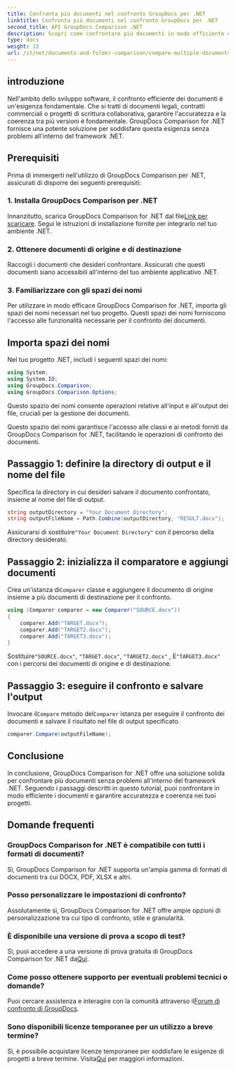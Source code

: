 ```yaml
---
title: Confronta più documenti nel confronto GroupDocs per .NET
linktitle: Confronta più documenti nel confronto GroupDocs per .NET
second_title: API GroupDocs.Comparison .NET
description: Scopri come confrontare più documenti in modo efficiente utilizzando GroupDocs Comparison for .NET. Segui la nostra guida passo passo per un'integrazione perfetta.
type: docs
weight: 13
url: /it/net/documents-and-folder-comparison/compare-multiple-documents-dotnet/
---
```

## introduzione
Nell'ambito dello sviluppo software, il confronto efficiente dei documenti è un'esigenza fondamentale. Che si tratti di documenti legali, contratti commerciali o progetti di scrittura collaborativa, garantire l'accuratezza e la coerenza tra più versioni è fondamentale. GroupDocs Comparison for .NET fornisce una potente soluzione per soddisfare questa esigenza senza problemi all'interno del framework .NET.
## Prerequisiti
Prima di immergerti nell'utilizzo di GroupDocs Comparison per .NET, assicurati di disporre dei seguenti prerequisiti:
### 1. Installa GroupDocs Comparison per .NET
 Innanzitutto, scarica GroupDocs Comparison for .NET dal file[Link per scaricare](https://releases.groupdocs.com/comparison/net/). Segui le istruzioni di installazione fornite per integrarlo nel tuo ambiente .NET.
### 2. Ottenere documenti di origine e di destinazione
Raccogli i documenti che desideri confrontare. Assicurati che questi documenti siano accessibili all'interno del tuo ambiente applicativo .NET.
### 3. Familiarizzare con gli spazi dei nomi
Per utilizzare in modo efficace GroupDocs Comparison for .NET, importa gli spazi dei nomi necessari nel tuo progetto. Questi spazi dei nomi forniscono l'accesso alle funzionalità necessarie per il confronto dei documenti.

## Importa spazi dei nomi
Nel tuo progetto .NET, includi i seguenti spazi dei nomi:

```csharp
using System;
using System.IO;
using GroupDocs.Comparison;
using GroupDocs.Comparison.Options;
```
Questo spazio dei nomi consente operazioni relative all'input e all'output dei file, cruciali per la gestione dei documenti.

Questo spazio dei nomi garantisce l'accesso alle classi e ai metodi forniti da GroupDocs Comparison for .NET, facilitando le operazioni di confronto dei documenti.
## Passaggio 1: definire la directory di output e il nome del file
Specifica la directory in cui desideri salvare il documento confrontato, insieme al nome del file di output.
```csharp
string outputDirectory = "Your Document Directory";
string outputFileName = Path.Combine(outputDirectory, "RESULT.docx");
```
 Assicurarsi di sostituire`"Your Document Directory"` con il percorso della directory desiderato.
## Passaggio 2: inizializza il comparatore e aggiungi documenti
 Crea un'istanza di`Comparer` classe e aggiungere il documento di origine insieme a più documenti di destinazione per il confronto.
```csharp
using (Comparer comparer = new Comparer("SOURCE.docx"))
{
    comparer.Add("TARGET.docx");
    comparer.Add("TARGET2.docx");
    comparer.Add("TARGET3.docx");
}
```
 Sostituire`"SOURCE.docx"`, `"TARGET.docx"`, `"TARGET2.docx"` , E`"TARGET3.docx"` con i percorsi dei documenti di origine e di destinazione.
## Passaggio 3: eseguire il confronto e salvare l'output
 Invocare il`Compare` metodo del`Comparer` istanza per eseguire il confronto dei documenti e salvare il risultato nel file di output specificato.
```csharp
comparer.Compare(outputFileName);
```

## Conclusione
In conclusione, GroupDocs Comparison for .NET offre una soluzione solida per confrontare più documenti senza problemi all'interno del framework .NET. Seguendo i passaggi descritti in questo tutorial, puoi confrontare in modo efficiente i documenti e garantire accuratezza e coerenza nei tuoi progetti.
## Domande frequenti
### GroupDocs Comparison for .NET è compatibile con tutti i formati di documenti?
Sì, GroupDocs Comparison for .NET supporta un'ampia gamma di formati di documenti tra cui DOCX, PDF, XLSX e altri.
### Posso personalizzare le impostazioni di confronto?
Assolutamente sì, GroupDocs Comparison for .NET offre ampie opzioni di personalizzazione tra cui tipo di confronto, stile e granularità.
### È disponibile una versione di prova a scopo di test?
 Sì, puoi accedere a una versione di prova gratuita di GroupDocs Comparison for .NET da[Qui](https://releases.groupdocs.com/).
### Come posso ottenere supporto per eventuali problemi tecnici o domande?
 Puoi cercare assistenza e interagire con la comunità attraverso il[Forum di confronto di GroupDocs](https://forum.groupdocs.com/c/comparison/12).
### Sono disponibili licenze temporanee per un utilizzo a breve termine?
Sì, è possibile acquistare licenze temporanee per soddisfare le esigenze di progetti a breve termine. Visita[Qui](https://purchase.groupdocs.com/temporary-license/) per maggiori informazioni.